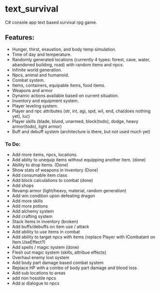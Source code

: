 # text_survival
C# console app text based survival rpg game.

## Features:
- Hunger, thirst, exaustion, and body temp simulation.
- Time of day and temperature.
- Randomly generated locations (currently 4 types: forest, cave, water, abandoned building, road) with random items and npcs.
- Infinite world generation.
- Npcs, animal and humanoid.
- Combat system.
- Items, containers, equipable items, food items.
- Weapons and armor
- Dynamic actions available based on current situation.
- Inventory and equipment system.
- Player leveling system.
- Player and npc attributes (str, int, agi, spd, wil, end, cha(does nothing yet), luc)
- Player skills (blade, blund, unarmed, block(todo), dodge, heavy armor(todo), light armor)
- Buff and debuff system (architecture is there, but not used much yet)

### To Do:
- Add more items, npcs, locations.
- Add ablity to unequip items without equipping another item. (done)
- Ability to drop items. (Done)
- Show stats of weapons in inventory (Done)
- Add consumable item class
- Add block calculations to combat (done)
- Add shops
- Revamp armor (light/heavy, material, random generation)
- Add win condition upon defeating dragon
- Add more skills
- Add more potions
- Add alchemy system
- Add crafting system
- Stack items in inventory (broken)
- Add buffs/debuffs on item use / attack 
- Add ability to use items in combat
- Add ability to target npcs with items (replace Player with ICombatant on Item.UseEffect?)
- Add spells / magic system (done)
- Flesh out magic system (skills, attribue effects)
- Overhaul enemy loot system
- Add body part damage based combat system
- Replace HP with a combo of body part damage and blood loss
- Add sub locations to areas
- add non hosstile npcs
- Add ai dialogue to npcs
